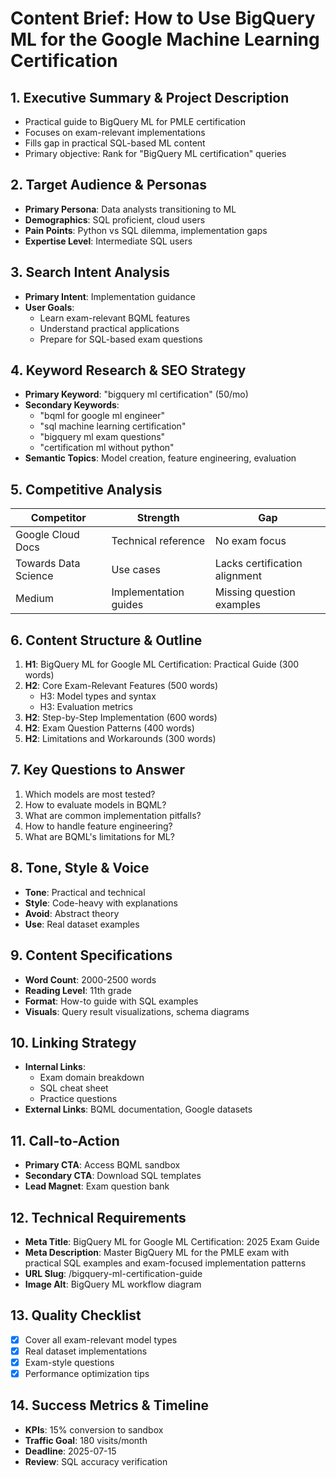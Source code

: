 # Content Brief: How to Use BigQuery ML for the Google Machine Learning Certification

## 1. Executive Summary & Project Description
- Practical guide to BigQuery ML for PMLE certification
- Focuses on exam-relevant implementations
- Fills gap in practical SQL-based ML content
- Primary objective: Rank for "BigQuery ML certification" queries

## 2. Target Audience & Personas
- **Primary Persona**: Data analysts transitioning to ML
- **Demographics**: SQL proficient, cloud users
- **Pain Points**: Python vs SQL dilemma, implementation gaps
- **Expertise Level**: Intermediate SQL users

## 3. Search Intent Analysis
- **Primary Intent**: Implementation guidance
- **User Goals**:
  - Learn exam-relevant BQML features
  - Understand practical applications
  - Prepare for SQL-based exam questions

## 4. Keyword Research & SEO Strategy
- **Primary Keyword**: "bigquery ml certification" (50/mo)
- **Secondary Keywords**:
  - "bqml for google ml engineer"
  - "sql machine learning certification"
  - "bigquery ml exam questions"
  - "certification ml without python"
- **Semantic Topics**: Model creation, feature engineering, evaluation

## 5. Competitive Analysis
| Competitor | Strength | Gap |
|------------|----------|-----|
| Google Cloud Docs | Technical reference | No exam focus |
| Towards Data Science | Use cases | Lacks certification alignment |
| Medium | Implementation guides | Missing question examples |

## 6. Content Structure & Outline
1. **H1**: BigQuery ML for Google ML Certification: Practical Guide (300 words)
2. **H2**: Core Exam-Relevant Features (500 words)
   - H3: Model types and syntax
   - H3: Evaluation metrics
3. **H2**: Step-by-Step Implementation (600 words)
4. **H2**: Exam Question Patterns (400 words)
5. **H2**: Limitations and Workarounds (300 words)

## 7. Key Questions to Answer
1. Which models are most tested?
2. How to evaluate models in BQML?
3. What are common implementation pitfalls?
4. How to handle feature engineering?
5. What are BQML's limitations for ML?

## 8. Tone, Style & Voice
- **Tone**: Practical and technical
- **Style**: Code-heavy with explanations
- **Avoid**: Abstract theory
- **Use**: Real dataset examples

## 9. Content Specifications
- **Word Count**: 2000-2500 words
- **Reading Level**: 11th grade
- **Format**: How-to guide with SQL examples
- **Visuals**: Query result visualizations, schema diagrams

## 10. Linking Strategy
- **Internal Links**:
  - Exam domain breakdown
  - SQL cheat sheet
  - Practice questions
- **External Links**: BQML documentation, Google datasets

## 11. Call-to-Action
- **Primary CTA**: Access BQML sandbox
- **Secondary CTA**: Download SQL templates
- **Lead Magnet**: Exam question bank

## 12. Technical Requirements
- **Meta Title**: BigQuery ML for Google ML Certification: 2025 Exam Guide
- **Meta Description**: Master BigQuery ML for the PMLE exam with practical SQL examples and exam-focused implementation patterns
- **URL Slug**: /bigquery-ml-certification-guide
- **Image Alt**: BigQuery ML workflow diagram

## 13. Quality Checklist
- [x] Cover all exam-relevant model types
- [x] Real dataset implementations
- [x] Exam-style questions
- [x] Performance optimization tips

## 14. Success Metrics & Timeline
- **KPIs**: 15% conversion to sandbox
- **Traffic Goal**: 180 visits/month
- **Deadline**: 2025-07-15
- **Review**: SQL accuracy verification

